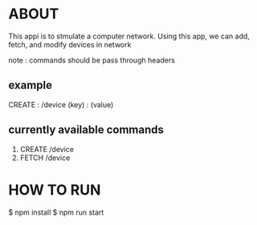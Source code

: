 # ABOUT
This appi is to stmulate a computer network. Using this app, we can add, fetch, and modify devices in network

note : commands should be pass through headers
## example
CREATE : /device
(key)  :  (value)

## currently available commands
  1. CREATE /device
  2. FETCH /device

# HOW TO RUN
$ npm install
$ npm run start